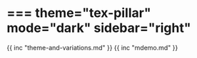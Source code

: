 ===
theme="tex-pillar"
mode="dark"
sidebar="right"
===
{{ inc "theme-and-variations.md" }}
{{ inc "mdemo.md" }}
